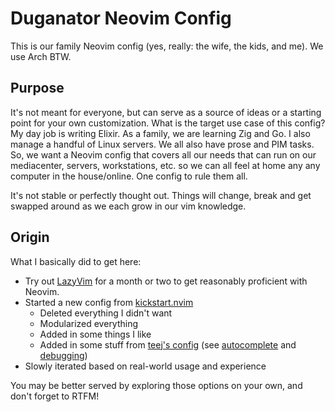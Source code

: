 # Duganator Neovim Config

This is our family Neovim config (yes, really: the wife, the kids, and me). We use Arch BTW.

## Purpose

It's not meant for everyone, but can serve as a source of ideas or a starting point for your own customization. What is the target use case of this config? My day job is writing Elixir. As a family, we are learning Zig and Go. I also manage a handful of Linux servers. We all also have prose and PIM tasks. So, we want a Neovim config that covers all our needs that can run on our mediacenter, servers, workstations, etc. so we can all feel at home any any computer in the house/online. One config to rule them all.

It's not stable or perfectly thought out. Things will change, break and get swapped around as we each grow in our vim knowledge.

## Origin

What I basically did to get here:

- Try out [LazyVim](https://www.lazyvim.org/) for a month or two to get reasonably proficient with Neovim.
- Started a new config from [kickstart.nvim](https://github.com/nvim-lua/kickstart.nvim)
  - Deleted everything I didn't want
  - Modularized everything
  - Added in some things I like
  - Added in some stuff from [teej's config](https://github.com/tjdevries/config.nvim) (see [autocomplete](https://www.youtube.com/watch?v=22mrSjknDHI) and [debugging](https://www.youtube.com/watch?v=lyNfnI-B640))
- Slowly iterated based on real-world usage and experience

You may be better served by exploring those options on your own, and don't forget to RTFM!
